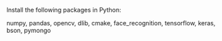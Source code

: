 Install the following packages in Python:

numpy, pandas, opencv, dlib, cmake, face_recognition, tensorflow, keras, bson, pymongo
